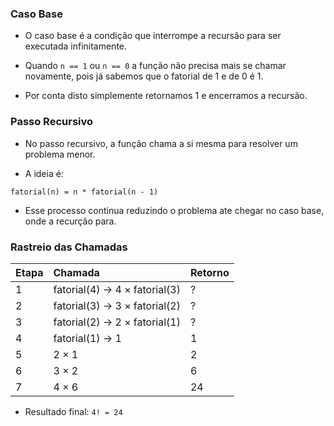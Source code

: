 ### Caso Base

- O caso base é a condição que interrompe a recursão para ser executada infinitamente.

- Quando ```n == 1``` ou ```n == 0``` a função não precisa mais se chamar novamente, pois já sabemos que o fatorial de 1
  e de 0 é 1.

- Por conta disto simplemente retornamos 1 e encerramos a recursão.

### Passo Recursivo

- No passo recursivo, a função chama a si mesma para resolver um problema menor.

- A ideia é:

```text
fatorial(n) = n * fatorial(n - 1)
```

- Esse processo continua reduzindo o problema ate chegar no caso base, onde a recurção para.

### Rastreio das Chamadas

| Etapa | Chamada                       | Retorno |
|:------|:------------------------------|:--------|
| 1     | fatorial(4) → 4 × fatorial(3) | ?       |
| 2     | fatorial(3) → 3 × fatorial(2) | ?       |
| 3     | fatorial(2) → 2 × fatorial(1) | ?       |
| 4     | fatorial(1) → 1               | 1       |
| 5     | 2 × 1                         | 2       |
| 6     | 3 × 2                         | 6       |
| 7     | 4 × 6                         | 24      |

- Resultado final: ```4! = 24```
